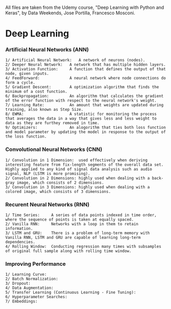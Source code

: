 All files are taken from the Udemy course, "Deep Learning with Python and Keras", by Data Weekends, Jose Portilla, Francesco Mosconi.

# Deep Learning

### Artificial Neural Networks (ANN)
    1/ Artificial Neural Network:   A network of neurons (nodes). 
    2/ Deeper Neural Network:   A network that has multiple hidden layers.
    3/ Activation Function:     A function that defines the output of that node, given inputs.
    4/ FeedForward:             A neural network where node connections do form a cycle.
    5/ Gradient Descent:        A optimization algorithm that finds the minimum of a cost function.
    6/ Backpropagation:         An algorithm that calculates the gradient of the error function with respect to the neural network's weight.        
    7/ Learning Rate:           An amount that weights are updated during training, also known as Step Size.
    8/ EWMA:                    A statistic for monitoring the process that averages the data in a way that gives less and less weight to data as they are furthey removed in time.
    9/ Optimizers:              An alogorithm that ties both loss function and model parameter by updating the model in response to the output of the loss function.

### Convolutional Neural Networks (CNN)
    1/ Convolution in 1 Dimension:  used effectively when deriving interesting feature from fix-length segments of the overall data set. Highly applied to any kind of signal data analysis such as audio signal, NLP (LSTM is more promising). 
    2/ Convolution in 2 Dimensions: highly used when dealing with a back-gray image, which consists of 2 dimensions.
    3/ Convolution in 3 Dimensions: highly used when dealing with a colored image, which consists of 3 dimensions.

### Recurent Neural Networks (RNN)
    1/ Time Series:     A series of data points indexed in time order, where the sequence of points is taken at equally spaced.
    2/ Vanilla RNN:     Networks with a loop in them to retain information. 
    3/ LSTM and GRU:    There is a problem of long-term memory with Vanilla RNN, LSTM and GRU are capable of learning long-term dependencies. 
    4/ Rolling Window:  Conducting regression many times with subsamples of original full sample along with rolling time window.

### Improving Performance
    1/ Learning Curve:
    2/ Batch Normalization:
    3/ Dropout:
    4/ Data Augmentation:
    5/ Transfer Learning (Continuous Learning - Fine Tuning):
    6/ Hyperparameter Searches:
    7/ Embeddings:
